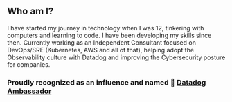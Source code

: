 ## Who am I?

I have started my journey in technology when I was 12, tinkering with computers and learning to code. I have been developing my skills since then. Currently working as an Independent Consultant focused on DevOps/SRE (Kubernetes, AWS and all of that), helping adopt the Observability culture with Datadog and improving the Cybersecurity posture for companies.

### Proudly recognized as an influence and named 🐶 [Datadog Ambassador](https://cjv.co/dd-amb)
